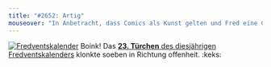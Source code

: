 ```yaml
---
title: "#2652: Artig"
mouseover: "In Anbetracht, dass Comics als Kunst gelten und Fred eine Comicfigur ist, könnte man ihn durchaus als 'artig' bezeichnen."
---
```


<a href="http://www.fonflatter.de/der-fetzige-fredventskalender-2012" title="Der fetzige Fredventskalender"><img src="http://www.fonflatter.de/adv12/fredventskalender_banner.png" alt="Fredventskalender" /></a>
Boink! Das <a href="http://www.fonflatter.de/2012/12/23/das-23-turchen-2/"><strong>23. Türchen</strong> des diesjährigen Fredventskalenders</a> klonkte soeben in Richtung offenheit.
:keks:

